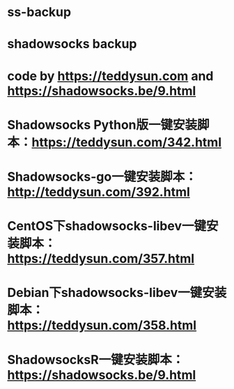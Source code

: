 # ss-backup
# shadowsocks backup
# code by https://teddysun.com and https://shadowsocks.be/9.html
# Shadowsocks Python版一键安装脚本：https://teddysun.com/342.html
# Shadowsocks-go一键安装脚本：http://teddysun.com/392.html
# CentOS下shadowsocks-libev一键安装脚本：https://teddysun.com/357.html
# Debian下shadowsocks-libev一键安装脚本：https://teddysun.com/358.html
# ShadowsocksR一键安装脚本：https://shadowsocks.be/9.html


